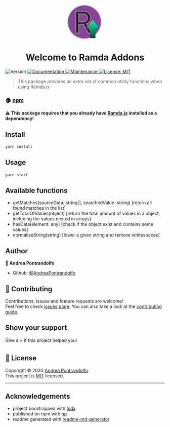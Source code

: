 <center>
  <img src="assets/images/ramda-addons.svg">
</center>

<h1 align="center">Welcome to Ramda Addons</h1>
<p>
  <img alt="Version" src="https://img.shields.io/badge/version-2.1.0-blue.svg?cacheSeconds=2592000" />
  <a href="https://github.com/AndreaPontrandolfo/ramda-addons#readme" target="_blank">
    <img alt="Documentation" src="https://img.shields.io/badge/documentation-yes-brightgreen.svg" />
  </a>
  <a href="https://github.com/AndreaPontrandolfo/ramda-addons/graphs/commit-activity" target="_blank">
    <img alt="Maintenance" src="https://img.shields.io/badge/Maintained%3F-yes-green.svg" />
  </a>
  <a href="https://github.com/AndreaPontrandolfo/ramda-addons/blob/master/LICENSE" target="_blank">
    <img alt="License: MIT" src="https://img.shields.io/github/license/AndreaPontrandolfo/ramda-addons" />
  </a>
</p>

> This package provides an extra set of common utility functions when using Ramda.js

### 🏠 [npm](https://www.npmjs.com/package/ramda-addons)

⚠️ **This package requires that you already have [Ramda.js](https://github.com/ramda/ramda) installed as a dependency!**

## Install

```sh
yarn install
```

## Usage

```sh
yarn start
```

## Available functions

- getMatches(sourceData: string[], searchedValue: string) [return all found matches in the list]
- getTotalOfValues(object) [return the total amount of values in a object, including the values nested in arrays]
- hasData(element: any) [check if the object exist and contains some values]
- normalizeString(string) [lower a given string and remove whitespaces]

## Author

👤 **Andrea Pontrandolfo**

* Github: [@AndreaPontrandolfo](https://github.com/AndreaPontrandolfo)

## 🤝 Contributing

Contributions, issues and feature requests are welcome!<br />Feel free to check [issues page](https://github.com/AndreaPontrandolfo/ramda-addons/issues). You can also take a look at the [contributing guide](https://github.com/AndreaPontrandolfo/ramda-addons/blob/master/CONTRIBUTING.md).

## Show your support

Give a ⭐️ if this project helped you!

## 📝 License

Copyright © 2020 [Andrea Pontrandolfo](https://github.com/AndreaPontrandolfo).<br />
This project is [MIT](https://github.com/AndreaPontrandolfo/ramda-addons/blob/master/LICENSE) licensed.

***
## Acknowledgements
- project boostrapped with [tsdx](https://github.com/formium/tsdx)
- published on npm with [np](https://github.com/sindresorhus/np)
- readme generated with [readme-md-generator](https://github.com/kefranabg/readme-md-generator)